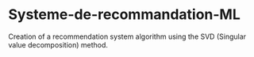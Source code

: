 # Systeme-de-recommandation-ML
Creation of a recommendation system algorithm using the SVD (Singular value decomposition) method.
